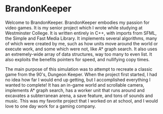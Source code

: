 # BrandonKeeper
Welcome to BrandonKeeper.  BrandonKeeper embodies my passion for video games.  It is my senior project which I wrote while studying at Westminster College.  It is written entirely in C++, with imports from SFML, the Simple and Fast Media Library.  It implements several algorithms, many of which were created by me, such as how units move around the world or execute work, and some which were not, like A* graph search.  It also uses an extremely-wide array of data structures, way too many to even list. It also exploits the benefits pointers for speed, and nullifying copy times.

The main purpose of this simulation was to attempt to recreate a classic game from the 90's, Dungeon Keeper.  When the project first started, I had no idea how far I would end up getting, but I accomplished everything I wanted to complete!  It has an in-game world and scrollable camera, implements A* graph search, has a worker unit that runs around and excavates a subterranean arena, a save feature, and tons of sounds and music.  This was my favorite project that I worked on at school, and I would love to one day work for a gaming company.  
